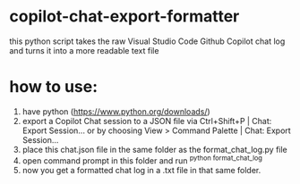 # copilot-chat-export-formatter
this python script takes the raw Visual Studio Code Github Copilot chat log and turns it into a more readable text file

# how to use:
1. have python (https://www.python.org/downloads/)
2. export a Copilot Chat session to a JSON file via Ctrl+Shift+P | Chat: Export Session... or by choosing View > Command Palette | Chat: Export Session...
3. place this chat.json file in the same folder as the format_chat_log.py file
4. open command prompt in this folder and run <sup>python format_chat_log</sup>
5. now you get a formatted chat log in a .txt file in that same folder.
